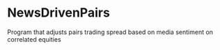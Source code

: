 # NewsDrivenPairs
Program that adjusts pairs trading spread based on media sentiment on correlated equities
